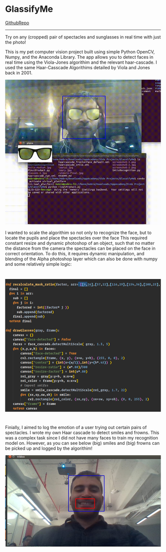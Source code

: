 # GlassifyMe </br>
[GithubRepo](https://github.com/TheLastSultan/GlassifyMe) 

___
Try on any (cropped) pair of spectacles and sunglasses in real time with just the photo!

This is my pet computer vision project built using simple Python OpenCV, Numpy, and the Anaconda Library. The app allows 
you to detect faces in real time using the Viola-Jones algorithim and the relevant haar-cascade. I used the same Haar-Casscade
Algorithims detailed by Viola and Jones back in 2001.

![Screenshot](https://github.com/TheLastSultan/GlassifyMe/blob/master/glasses_demo.gif)



I wanted to scale the algorithim so not only to recognize the face, but to locate the pupils and place the spectacles over the face
This required constant resize and dynamic photoshop of an object, such that no matter the distance from the camera the spectacles
can be placed on the face in correct orientation. To do this, it requires dynamic manipulation, and blending of the Alpha photoshop layer
which can also be done with numpy and some relatively simple logic:

# 
![code](https://github.com/TheLastSultan/GlassifyMe/blob/master/code-snippet1.png)

# 


Finially, I aimed to log the emotion of a user trying out certain pairs of spectacles. I wrote my own Haar cascade to detect smiles
and frowns. This was a complex task since I did not have many faces to train my recognition model on. However, as you can see
below (big) smiles and (big) frowns can be picked up and logged by the algorithim!

![Screenshot](https://github.com/TheLastSultan/GlassifyMe/blob/master/screenshot-2.jpg)
